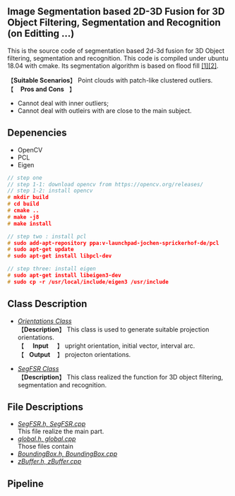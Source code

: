 ## Image Segmentation based 2D-3D Fusion for 3D Object Filtering, Segmentation and Recognition  (on Editting ...)
This is the source code of segmentation based 2d-3d fusion for 3D Object filtering, segmentation and recognition.  This code is compiled under ubuntu 18.04 with cmake. Its segmentation algorithm is based on flood fill 
[[1]](https://en.wikipedia.org/wiki/Flood_fill)[[2]](https://www.geeksforgeeks.org/flood-fill-algorithm-implement-fill-paint/).

【**Suitable Scenarios**】 Point clouds with patch-like clustered outliers.  
【&nbsp;&nbsp;&nbsp;&nbsp;**Pros and Cons**&nbsp;&nbsp;&nbsp;】
* Cannot deal with inner outliers;  
* Cannot deal with outleirs with are close to the main subject.

## Depenencies
* OpenCV  
* PCL
* Eigen
```c++
// step one
// step 1-1: download opencv from https://opencv.org/releases/
// step 1-2: install opencv
# mkdir build
# cd build
# cmake ..
# make -j8
# make install

// step two : install pcl
# sudo add-apt-repository ppa:v-launchpad-jochen-sprickerhof-de/pcl
# sudo apt-get update
# sudo apt-get install libpcl-dev

// step three: install eigen
# sudo apt-get install libeigen3-dev
# sudo cp -r /usr/local/include/eigen3 /usr/include 
```

## Class Description  
* [*Orientations Class*]()  
【**Description**】 This class is used to generate suitable projection orientations.  
【&nbsp;&nbsp;&nbsp;&nbsp;&nbsp;**Input**&nbsp;&nbsp;&nbsp;&nbsp;&nbsp;】 upright orientation, initial vector, interval arc.  
【&nbsp;&nbsp;&nbsp;**Output**&nbsp;&nbsp;&nbsp;&nbsp;】 projecton orientations.  

* [*SegFSR Class*]()  
【**Description**】 This class realized the function for 3D object filtering, segmentation and recognition.


## File Descriptions  
* [*SegFSR.h, SegFSR.cpp*]()  
This file realize the main part.   
* [*global.h, global.cpp*]()   
Those files contain   
* [*BoundingBox.h, BoundingBox.cpp*]()  
* [*zBuffer.h, zBuffer.cpp*]()  


## Pipeline












